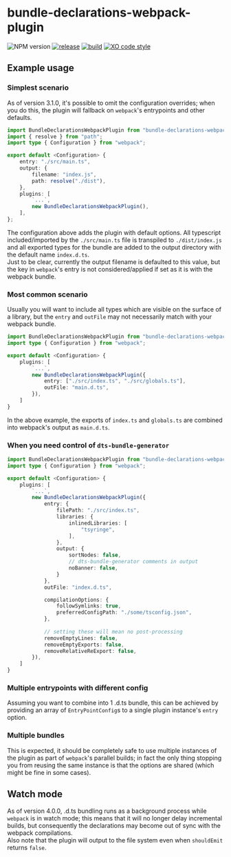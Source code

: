 # bundle-declarations-webpack-plugin 
![NPM version](https://badge.fury.io/js/bundle-declarations-webpack-plugin.svg) 
[![release](https://github.com/dominicbirch/bundle-declarations-webpack-plugin/actions/workflows/release.yml/badge.svg)](https://github.com/dominicbirch/bundle-declarations-webpack-plugin/actions/workflows/release.yml)
[![build](https://github.com/dominicbirch/bundle-declarations-webpack-plugin/actions/workflows/test.yml/badge.svg)](https://github.com/dominicbirch/bundle-declarations-webpack-plugin/actions/workflows/test.yml)
[![XO code style](https://img.shields.io/badge/code_style-XO-5ed9c7.svg)](https://github.com/sindresorhus/xo)
## Example usage
### Simplest scenario
As of version 3.1.0, it's possible to omit the configuration overrides; when you do this, the plugin will fallback on `webpack`'s entrypoints and other defaults.
```typescript
import BundleDeclarationsWebpackPlugin from "bundle-declarations-webpack-plugin";
import { resolve } from "path";
import type { Configuration } from "webpack";

export default <Configuration> {
    entry: "./src/main.ts",
    output: {
        filename: "index.js",
        path: resolve("./dist"),
    },
    plugins: [
        `...`,
        new BundleDeclarationsWebpackPlugin(),
    ],
};
```
The configuration above adds the plugin with default options.  All typescript included/imported by the `./src/main.ts` file is transpiled to `./dist/index.js` and all exported types for the bundle are added to the output directory with the default name `index.d.ts`.  
Just to be clear, currently the output filename is defaulted to this value, but the key in `webpack`'s entry is not considered/applied if set as it is with the webpack bundle.
### Most common scenario
Usually you will want to include all types which are visible on the surface of a library, but the `entry` and `outFile` may not necessarily match with your webpack bundle. 
```typescript
import BundleDeclarationsWebpackPlugin from "bundle-declarations-webpack-plugin";
import type { Configuration } from "webpack";

export default <Configuration> {
    plugins: [
        `...`,
        new BundleDeclarationsWebpackPlugin({
            entry: ["./src/index.ts", "./src/globals.ts"],
            outFile: "main.d.ts",
        }),
    ]
}
```
In the above example, the exports of `index.ts` and `globals.ts` are combined into webpack's output as `main.d.ts`.  
### When you need control of `dts-bundle-generator`
```typescript
import BundleDeclarationsWebpackPlugin from "bundle-declarations-webpack-plugin";
import type { Configuration } from "webpack";

export default <Configuration> {
    plugins: [
        `...`,
        new BundleDeclarationsWebpackPlugin({
            entry: {
                filePath: "./src/index.ts",
                libraries: {
                    inlinedLibraries: [
                        "tsyringe",
                    ],
                },
                output: {
                    sortNodes: false,
                    // dts-bundle-generator comments in output
                    noBanner: false, 
                }
            },
            outFile: "index.d.ts",

            compilationOptions: {
                followSymlinks: true,
                preferredConfigPath: "./some/tsconfig.json",
            },
            
            // setting these will mean no post-processing
            removeEmptyLines: false,
            removeEmptyExports: false,
            removeRelativeReExport: false,
        }),
    ]
}
```
### Multiple entrypoints with different config
Assuming you want to combine into 1 .d.ts bundle, this can be achieved by providing an array of `EntryPointConfig`s to a single plugin instance's `entry` option.
### Multiple bundles
This is expected, it should be completely safe to use multiple instances of the plugin as part of `webpack`'s parallel builds; in fact the only thing stopping you from reusing the same instance is that the options are shared (which might be fine in some cases).
## Watch mode
As of version 4.0.0, .d.ts bundling runs as a background process while `webpack` is in watch mode; this means that it will no longer delay incremental builds, but consequently the declarations may become out of sync with the webpack compilations.  
Also note that the plugin will output to the file system even when `shouldEmit` returns `false`.